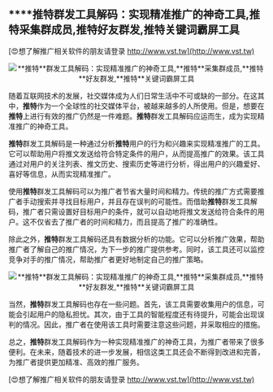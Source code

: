 ## ****推特**群发工具解码：实现精准推广的神奇工具,**推特**采集群成员,**推特**好友群发,**推特**关键词霸屏工具**

[😍想了解推广相关软件的朋友请登录 http://www.vst.tw](http://www.vst.tw)

 <center><img src="https://vst.tw/MP4/tuiguang/png/3.png" alt="**推特**群发工具解码：实现精准推广的神奇工具,**推特**采集群成员,**推特**好友群发,**推特**关键词霸屏工具"></center>

随着互联网技术的发展，社交媒体成为人们日常生活中不可或缺的一部分。在这其中，**推特**作为一个全球性的社交媒体平台，被越来越多的人所使用。但是，想要在**推特**上进行有效的推广仍然是一件难题。**推特**群发工具解码应运而生，成为实现精准推广的神奇工具。

**推特**群发工具解码是一种通过分析**推特**用户的行为和兴趣来实现精准推广的工具。它可以帮助用户将推文发送给符合特定条件的用户，从而提高推广的效果。该工具通过对用户的关注列表、推文历史、搜索历史等进行分析，得出用户的兴趣爱好、喜好等信息，从而实现精准推广。

使用**推特**群发工具解码可以为推广者节省大量时间和精力。传统的推广方式需要推广者手动搜索并寻找目标用户，并且存在误判的可能性。而借助**推特**群发工具解码，推广者只需设置好目标用户的条件，就可以自动地将推文发送给符合条件的用户。这不仅省去了推广者的时间和精力，而且提高了推广的准确性。

除此之外，**推特**群发工具解码还具有数据分析的功能。它可以分析推广效果，帮助推广者了解自己的推广情况，为下一步的推广提供参考。同时，该工具还可以监控竞争对手的推广情况，帮助推广者更好地制定自己的推广策略。

 <center><img src="https://vst.tw/MP4/tuiguang/png/3.png" alt="**推特**群发工具解码：实现精准推广的神奇工具,**推特**采集群成员,**推特**好友群发,**推特**关键词霸屏工具"></center>

当然，**推特**群发工具解码也存在一些问题。首先，该工具需要收集用户的信息，可能会引起用户的隐私担忧。其次，由于工具的智能程度还有待提升，可能会出现误判的情况。因此，推广者在使用该工具时需要注意这些问题，并采取相应的措施。

总之，**推特**群发工具解码作为一种实现精准推广的神奇工具，为推广者带来了很多便利。在未来，随着技术的进一步发展，相信这类工具还会不断得到改进和完善，为推广者提供更加精准、高效的推广服务。

[😍想了解推广相关软件的朋友请登录 http://www.vst.tw](http://www.vst.tw)



